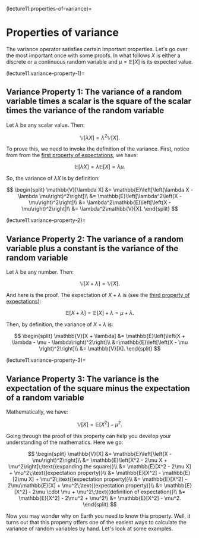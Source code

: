 (lecture11:properties-of-variance)=
# Properties of variance

The variance operator satisfies certain important properties.
Let's go over the most important once with some proofs.
In what follows $X$ is either a discrete or a continuous random variable
and $\mu = \mathbb{E}[X]$ is its expected value.

(lecture11:variance-property-1)=
## Variance Property 1: The variance of a random variable times a scalar is the square of the scalar times the variance of the random variable

Let $\lambda$ be any scalar value.
Then:

$$
\mathbb{V}[\lambda X] = \lambda^2\mathbb{V}[X].
$$

To prove this, we need to invoke the definition of the variance.
First, notice from from the [first property of expectations](lecture11:expectation-property-1), we have:

$$
\mathbb{E}[\lambda X] = \lambda\mathbb{E}[X] = \lambda \mu.
$$

So, the variance of $\lambda X$ is by definition:

$$
\begin{split}
\mathbb{V}[\lambda X] &= \mathbb{E}\left[\left(\lambda X - \lambda \mu\right)^2\right]\\
&= \mathbb{E}\left[\lambda^2\left(X - \mu\right)^2\right]\\
&= \lambda^2\mathbb{E}\left[\left(X - \mu\right)^2\right]\\
&= \lambda^2\mathbb{V}[X].
\end{split}
$$

(lecture11:variance-property-2)=
## Variance Property 2: The variance of a random variable plus a constant is the variance of the random variable

Let $\lambda$ be any number. Then:

$$
\mathbb{V}[X + \lambda] = \mathbb{V}[X].
$$

And here is the proof.
The expectation of $X + \lambda$ is (see the [third property of expectations](lecture11:expectation-property-3)):

$$
\mathbb{E}[X + \lambda] = \mathbb{E}[X] + \lambda = \mu + \lambda.
$$

Then, by definition, the variance of $X + \lambda$ is:

$$
\begin{split}
\mathbb{V}[X + \lambda] &= \mathbb{E}\left[\left(X + \lambda - \mu - \lambda\right)^2\right]\\
&=\mathbb{E}\left[\left(X - \mu \right)^2\right]\\
&= \mathbb{V}[X].
\end{split}
$$

(lecture11:variance-property-3)=
## Variance Property 3: The variance is the expectation of the square minus the expectation of a random variable

Mathematically, we have:

$$
\mathbb{V}[X] = \mathbb{E}[X^2] - \mu^2.
$$

Going through the proof of this property can help you develop your understanding
of the mathematics.
Here we go:

$$
\begin{split}
\mathbb{V}[X] &= \mathbb{E}\left[\left(X - \mu\right)^2\right]\\
&= \mathbb{E}\left[X^2 - 2\mu X + \mu^2\right]\;\text{(expanding the square)}\\
&= \mathbb{E}[X^2 - 2\mu X] + \mu^2\;\text{(expectation property)}\\
&= \mathbb{E}[X^2] - \mathbb{E}[2\mu X] + \mu^2\;\text{(expectation property)}\\
&= \mathbb{E}[X^2] - 2\mu\mathbb{E}[X] + \mu^2\;\text{(expectation property)}\\
&= \mathbb{E}[X^2] - 2\mu \cdot \mu + \mu^2\;\text{(definition of expectation)}\\
&= \mathbb{E}[X^2] - 2\mu^2 + \mu^2\\
&= \mathbb{E}[X^2] - \mu^2.
\end{split}
$$

Now you may wonder why on Earth you need to know this property.
Well, it turns out that this property offers one of the easiest ways to
calculate the variance of random variables by hand.
Let's look at some examples.

